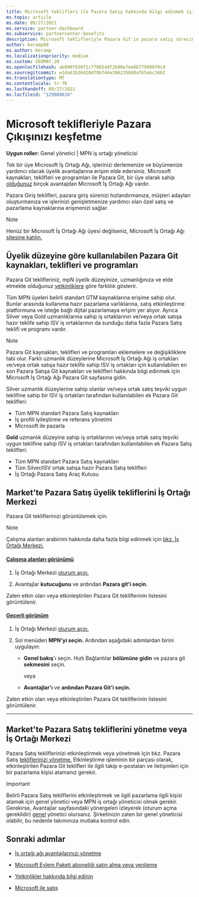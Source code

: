 ```yaml
---
title: Microsoft teklifleri ile Pazara Satış hakkında bilgi edinmek için
ms.topic: article
ms.date: 09/27/2021
ms.service: partner-dashboard
ms.subservice: partnercenter-benefits
description: Microsoft teklifleriyle Pazara Git'in pazara satış sürecini hızlandırmaya, müşteri adayları oluşturmaya ve işletmenizi genişletmeye nasıl yardımcı olduğunu öğrenin.
author: keramp88
ms.author: keramp
ms.localizationpriority: medium
ms.custom: SEOMAY.20
ms.openlocfilehash: ab098f836f1c778654df2b80e7ee6b779998f9c9
ms.sourcegitcommit: e1da62b36420d78bf44e3962358d0af65ebc3402
ms.translationtype: MT
ms.contentlocale: tr-TR
ms.lasthandoff: 09/27/2021
ms.locfileid: "129088816"
---
```

# <a name="explore-your-go-to-market-with-microsoft-offers"></a>Microsoft teklifleriyle Pazara Çıkışınızı keşfetme

**Uygun roller:** Genel yönetici | MPN iş ortağı yöneticisi

Tek bir üye Microsoft İş Ortağı Ağı, işlerinizi derlemenize ve büyümenize yardımcı olacak üyelik avantajlarına erişim elde edersiniz. Microsoft kaynakları, teklifleri ve programları ile Pazara Git, bir üye olarak sahip [olduğunuz](https://partner.microsoft.com/manage-your-partner-network-benefits) birçok avantajdan Microsoft İş Ortağı Ağı vardır.

Pazara Giriş teklifleri, pazara giriş sürenizi hızlandırmanıza, müşteri adayları oluşturmanıza ve işlerinizi genişletmenize yardımcı olan özel satış ve pazarlama kaynaklarına erişmenizi sağlar.

> [!NOTE]
> Henüz bir Microsoft İş Ortağı Ağı üyesi değilseniz, Microsoft İş Ortağı Ağı [sitesine katılın.](https://partner.microsoft.com/membership)

## <a name="go-to-market-resources-offers-and-programs-available-by-membership-level"></a>Üyelik düzeyine göre kullanılabilen Pazara Git kaynakları, teklifleri ve programları

Pazara Git teklifleriniz, mpN üyelik düzeyinize, uzmanlığınıza ve elde etmekte olduğunuz [yetkinliklere](learn-about-competencies.md) göre farklılık gösterir.

Tüm MPN üyeleri belirli standart GTM kaynaklarına erişime sahip olur. Bunlar arasında kullanıma hazır pazarlama varlıklarına, satış etkinleştirme platformuna ve isteğe bağlı dijital pazarlamaya erişim yer alıyor. Ayrıca Silver veya Gold uzmanlıklarına sahip iş ortaklarının ve/veya ortak satışa hazır teklife sahip ISV iş ortaklarının da sunduğu daha fazla Pazara Satış teklifi ve programı vardır.

> [!NOTE]
> Pazara Git kaynakları, teklifleri ve programları eklemelere ve değişikliklere tabi olur. Farklı uzmanlık düzeylerine [](https://partner.microsoft.com/membership/go-to-market) Microsoft İş Ortağı Ağı iş ortakları ve/veya ortak satışa hazır teklife sahip ISV iş ortakları için kullanılabilen en son Pazara Satışa Git kaynakları ve teklifleri hakkında bilgi edinmek için Microsoft İş Ortağı Ağı Pazara Git sayfasına gidin.

Silver uzmanlık düzeylerine sahip olanlar  ve/veya ortak satış teşviki uygun teklifine sahip bir ISV iş ortakları tarafından kullanılabilen ek Pazara Git teklifleri:

- Tüm MPN standart Pazara Satış kaynakları
- İş profili iyileştirme ve referans yönetimi
- Microsoft ile pazarla

**Gold** uzmanlık düzeyine sahip iş ortaklarının ve/veya ortak satış teşviki uygun teklifine sahip ISV iş ortakları tarafından kullanılabilen ek Pazara Satış teklifleri:

- Tüm MPN standart Pazara Satış kaynakları
- Tüm Silver/ISV ortak satışa hazır Pazara Satış teklifleri
- İş Ortağı Pazara Satış Araç Kutusu 

## <a name="view-go-to-market-membership-offers-in-partner-center"></a>Market'te Pazara Satış üyelik tekliflerini İş Ortağı Merkezi

Pazara Git tekliflerinizi görüntülemek için:

> [!NOTE]
> Çalışma alanları arabirimi hakkında daha fazla bilgi edinmek için [bkz. İş Ortağı Merkezi.](get-around-partner-center.md#turn-workspaces-on-and-off)

#### <a name="workspaces-view"></a>[Çalışma alanları görünümü](#tab/workspaces-view)

1. İş Ortağı Merkezi [oturum açın.](https://partner.microsoft.com/dashboard)

2. Avantajlar **kutucuğunu** ve ardından **Pazara git'i seçin.**

Zaten etkin olan veya etkinleştirilen Pazara Git tekliflerinin listesini görüntülenir.

#### <a name="current-view"></a>[Geçerli görünüm](#tab/current-view)

1. İş Ortağı Merkezi [oturum açın.](https://partner.microsoft.com/dashboard)

2. Sol menüden **MPN'yi seçin.** Ardından aşağıdaki adımlardan birini uygulayın:

   - **Genel bakış**'ı seçin. Hızlı Bağlantılar **bölümüne gidin** ve pazara git **sekmesini** seçin.

     veya

   - **Avantajlar'ı** ve **ardından Pazara Git'i seçin.**

Zaten etkin olan veya etkinleştirilen Pazara Git tekliflerinin listesini görüntülenir.

* * *

## <a name="manage-or-activate-go-to-market-offers-in-partner-center"></a>Market'te Pazara Satış tekliflerini yönetme veya İş Ortağı Merkezi

Pazara Satış tekliflerinizi etkinleştirmek veya yönetmek için bkz. Pazara Satış [tekliflerinizi yönetme.](manage-your-partner-network-benefits.md#manage-go-to-market-offers) Etkinleştirme işleminin bir parçası olarak, etkinleştirilen Pazara Git teklifleri ile ilgili takip e-postaları ve iletişimleri için bir pazarlama kişisi atamanız gerekir.

> [!IMPORTANT]
> Belirli Pazara Satış tekliflerini etkinleştirmek ve ilgili pazarlama ilgili kişisi atamak için genel yönetici veya MPN iş ortağı yöneticisi olmak gerekir. Gerekirse, Avantajlar sayfasındaki yönergeleri izleyerek (oturum açma gereklidir) [  genel](https://partnercenter.microsoft.com/pcv/partnership/benefits) yönetici olursanız. Şirketinizin zaten bir genel yöneticisi olabilir, bu nedenle takımınıza mutlaka kontrol edin.

## <a name="next-steps"></a>Sonraki adımlar

- [İş ortağı ağı avantajlarınızı yönetme](manage-your-partner-network-benefits.md)

- [Microsoft Eylem Paketi aboneliği satın alma veya yenileme](mpn-get-action-pack.md)

- [Yetkinlikler hakkında bilgi edinin](learn-about-competencies.md)

- [Microsoft ile satış](https://partner.microsoft.com/membership/sell-with-microsoft)
